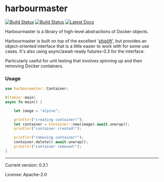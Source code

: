
# harbourmaster

[![Build Status](https://travis-ci.org/danieleades/harbourmaster.svg?branch=master)](https://travis-ci.org/danieleades/harbourmaster)
[![Build Status](https://travis-ci.org/danieleades/harbourmaster.svg?branch=master)](https://travis-ci.org/danieleades/harbourmaster)
[![Latest Docs](https://docs.rs/harbourmaster/badge.svg)](https://docs.rs/harbourmaster/)

Harbourmaster is a library of high-level abstractions of Docker objects.

Harbourmaster is built on top of the excellent '[shiplift](https://github.com/softprops/shiplift)', but provides an object-oriented interface that
is a little easier to work with for some use cases. It's also using
async/await-ready futures-0.3 for the interface.

Particularly useful for unit testing that involves spinning up and then
removing Docker containers.

### Usage
```rust
use harbourmaster::Container;

#[tokio::main]
async fn main() {

    let image = "alpine";

    println!("creating container!");
    let container = Container::new(image).await.unwrap();
    println!("container created!");

    println!("removing container!");
    container.delete().await.unwrap();
    println!("container removed!");
}
```

---

Current version: 0.3.1

License: Apache-2.0
